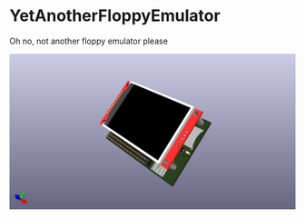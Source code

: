 # YetAnotherFloppyEmulator
Oh no, not another floppy emulator please

![My image](img/assembly.png)
